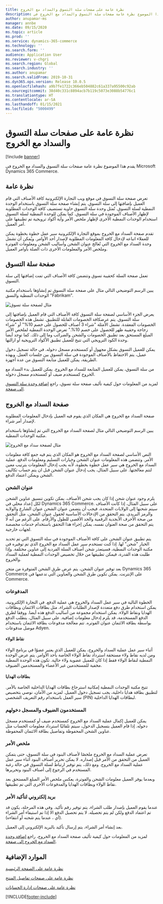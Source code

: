 ```yaml
---
title: نظرة عامة على صفحات سلة التسوق والسداد مع الخروج
description: يقدم هذا الموضوع نظرة عامة صفحات سلة التسوق والسداد مع الخروج‬ في Microsoft Dynamics 365 Commerce.
author: anupamar-ms
manager: annbe
ms.date: 09/15/2020
ms.topic: article
ms.prod: ''
ms.service: dynamics-365-commerce
ms.technology: ''
ms.search.form: ''
audience: Application User
ms.reviewer: v-chgri
ms.search.region: Global
ms.search.industry: ''
ms.author: anupamar
ms.search.validFrom: 2019-10-31
ms.dyn365.ops.version: Release 10.0.5
ms.openlocfilehash: a9b7fe1722c366eb504882c61a337a95500c92ab
ms.sourcegitcommit: 38d40c331c8894acb7b119c5073e3088b54776c1
ms.translationtype: HT
ms.contentlocale: ar-SA
ms.lasthandoff: 01/15/2021
ms.locfileid: "5000499"
---
```

# <a name="cart-and-checkout-pages-overview"></a>نظرة عامة على صفحات سلة التسوق والسداد مع الخروج

[!include [banner](includes/banner.md)]

يقدم هذا الموضوع نظرة عامة صفحات سلة التسوق والسداد مع الخروج‬ في Microsoft Dynamics 365 Commerce.

## <a name="overview"></a>نظرة عامة

تعرض صفحة سلة التسوق في موقع ويب التجارة الإلكترونية كافة الأصناف التي قام العميل بإضافتها إلى سلة التسوق. يتم إنشاء صفحة سلة التسوق باستخدام الوحدة النمطية لسلة التسوق. تُمثل وحدة سلة التسوق حاوية تستضيف كافة الوحدات المطلوبة لإظهار الأصناف الموجودة في سلة التسوق. كما يمكن للوحدة النمطية لسلة التسوق استخدام الوحدات النمطية الأخرى لإظهار ملخص الأمر وأية أكواد ترويجية تم تطبيقها على أمر العميل.

تقدم صفحة السداد مع الخروج بموقع التجارة الإلكترونية سير عمل خطوة بخطوة يمكن للعملاء اتباعه لإدخال كافة المعلومات المطلوبة لإصدار أحد الأوامر. ويُمكن أن تشمل وحدة السداد مع الخروج التي تُعالج عنوان الشحن وأساليب الشحن ومعلومات الفوترة وملخص الأمر والمعلومات الأخرى ذات الصلة بأوامر العميل.

## <a name="cart-page"></a>صفحة سلة التسوق

تعمل صفحة السلة كحقيبة تسوق وتتضمن كافة الأصناف التي تمت إضافتها إلى سلة التسوق.

يبين الرسم التوضيحي التالي مثال على صفحة سلة التسوق تم إنشاؤها باستخدام مكتبة الوحدات النمطية والنسق "Fabrikam".

![مثال لصفحة سلة تسوق](./media/cart2.PNG)

يعرض الجزء الأساسي لصفحة سلة التسوق كافة الأصناف التي قام العميل بإضافتها إلى سلة التسوق. يتم عرضكافة الخصومات القابلة للتطبيق. تشمل هذه الخصومات الخصومات المعقدة. تشمل الأمثلة "شراء 3 أصناف للحصول على خصم 10%" أو "شراء زجاجة وحقيبة ظهر للحصول على خصم 10%." تعرض الوحدة النمطية لملخص الأمر المبلغ المستحق بعد تطبيق الخصومات والشحن والضرائب وما إلى ذلك. كما توجد أيضا وحدة الكود الترويجي التي تتيح للعميل تطبيق الأكواد الترويجية أو ازالتها.

يمكن للعميل التسوق بشكل مجهول أو كمستخدم مسجل دخوله. في حالة تسجيل دخول عميل، يتم الاحتفاظ بالأصناف الموجودة في سلة التسوق بين جلسات العمل. وبهذه الطريقة، يمكن للعميل متابعة التسوق من عدة أجهزة.

من سلة التسوق، يمكن للعميل المتابعة للسداد مع الخروج. يمكن للعميل بدء السداد مع الخروج كمستخدم ضيف أو كمستخدم مسجل دخوله.

لمزيد من المعلومات حول كيفية تأليف صفحة سلة تسوق، راجع [إضافة وحدة سلة التسوق إلى صفحة‬](add-cart-module.md).

## <a name="checkout-page"></a>صفحة السداد مع الخروج

صفحة السداد مع الخروج هي المكان الذي يقوم فيه العميل بإدخال المعلومات المطلوبة لإصدار أمر شراء.

يبين الرسم التوضيحي التالي مثال لصفحة السداد مع الخروج التي تم إنشاؤها باستخدام مكتبة الوحدات النمطية.

![مثال لصفحة سداد مع الخروج](./media/Checkout.PNG)

النص الأساسي لصفحة السداد مع الخروج هو المكان الذي يتم فيه جمع كافة معلومات الأمر. وتتضمن هذه المعلومات عنوان الشحن وخيارات التسليم ومعلومات الدفع. عملية السداد مع الخروج هي سير عمل خطوة بخطوة، لأنه يجب إدخال المعلومات بترتيب معين لتتم معالجتها. على سبيل المثال، يجب إدخال عنوان الشحن قبل ان يتم حساب تكاليف الشحن ويمكن اعتماد الدفع.

### <a name="shipping-address"></a>عنوان الشحن

يلزم وجود عنوان شحن إذا كان يجب شحن الأصناف. يمكن تكوين تنسيق عناوين الشحن لكل إعداد محلي في Dynamics 365 Commerce. على سبيل المثال، إذا كانت الأصناف سيتم شحنها إلى الولايات المتحدة، فيجب أن يتضمن عنوان الشحن عنوان الشارع والولاية والرمز البريدي. يتم التحقق من الإدخالات الأساسية لحقول عنوان الشحن، مثل التحقق من صحة الأحرف الأبجدية الرقمية والحد الأقصى للطول والأرقام. على الرغم من أنه لا يتم التحقق من صحة العنوان نفسه، يمكن إجراء هذا التحقق باستخدام خدمات مخصصة لجهات خارجية.

يتم تطبيق عنوان الشحن على كافة الأصناف الموجودة في سلة التسوق التي تم تحديد الخيار "شحن" لها. إذا كنت تستخدم سير عمل السداد مع الخروج الذي تم توفيره في مكتبة الوحدات النمطية، فسيتعذر شحن أصناف السلة الفردية إلى عناوين مختلفة. وإذا طلبت هذه القدرة، فيمكن تطبيقها من خلال تخصيص الوحدات النمطية لعملية السداد والخروج.

بعد توفير عنوان الشحن، يتم عرض طرق الشحن المتوفرة من متجر Dynamics 365 Commerce على الإنترنت. يمكن تكوين طرق الشحن والعناوين التي تدعمها في Commerce.

### <a name="payment"></a>المدفوعات

الخطوة التالية في سير عمل السداد والخروج هي عملية الدفع. في التجارة الإلكترونية، يمكن استخدام طرق دفع متعددة لإصدار الطلبات الشراء، مثل بطاقات الائتمان وبطاقات الهدايا ونقاط الولاء. يمكن استخدام مجموعة من أساليب الدفع هذه أيضا. ووفقا لطرق الدفع المستخدمة، قد يلزم إدخال معلومات إضافية. على سبيل المثال، يتطلب الدفع بواسطة بطاقة الائتمان عنوان الفوتره. تتم معالجة مدفوعات بطاقة الائتمان باستخدام موصل مدفوعات Adyen.

#### <a name="loyalty-points"></a>نقاط الولاء

أثناء سير عمل عملية السداد والخروج، يمكن للعميل الذي يعتبر عضوًا في برنامج الولاء ومن لديه نقاط ولاء مستحقة استرداد نقاط الولاء الخاصة بأحد الأوامر. يتم عرض الوحدة النمطية لنقاط الولاء فقط إذا كان للعميل عضوية ولاء حالية. تكون هذه الوحدة النمطية مخفية للمستخدمين غير الأعضاء والمستخدمين الضيوف.

#### <a name="gift-cards"></a>بطاقات الهدايا

تتيح مكتبة الوحدات النمطية إمكانية استرجاع بطاقات الهدايا الداخلية الخاصة بالأمر. لتطبيق بطاقة هدايا داخلية، يجب تسجيل دخول العميل. لمزيد من الأمان، نوصي بتخصيص سير العمل باستخدام رقم التعريف الشخصي (PIN) لبطاقات الهدايا الداخلية.

### <a name="signed-in-and-guest-users"></a>المستخدمون الضيوف والمسجل دخولهم

يمكن للعميل إكمال عملية السداد مع الخروج كمستخدم ضيف أو كمستخدم مسجل دخوله. إذا قام العميل بتسجيل الدخول، سيتم تلقائيًا استرداد معلومات الحساب مثل عناوين الشحن المحفوظة وتفاصيل بطاقة الائتمان المحفوظة.

### <a name="order-summary"></a>ملخص الأمر

تعرض عملية السداد مع الخروج ملخصًا لأصناف البنود في سلة التسوق، حتى يتمكن العميل من التحقق من الأمر قبل إصداره. لا يمكن تحرير أصناف البنود أثناء سير عمل عملية السداد مع الخروج. ومع ذلك، يتم توفير ارتباط لسلة التسوق في حالة رغبة المستخدم في الرجوع إلى أصناف البنود وتحريرها.

وبعدما يوفر العميل معلومات الشحن والفوترة، يعكس ملخص الأمر المبلغ المستحق بعد نقاط الولاء وبطاقات الهدايا والمدفوعات الأخرى التي تم تطبيقها.

### <a name="order-confirmation-and-email"></a>بريد إلكتروني لتأكيد الأمر

عندما يقوم العميل بإصدار طلب الشراء، يتم توفير رقم تأكيد. وفي هذه المرحلة، يكون قد تم اعتماد الدفع ولكن لم يتم تحصيله. لا يتم تحصيل الدفع الا إذا تم استيفاء أمر الشراء (أي ، عندما يتم شحنه أو انتقاءه).

بعد إنشاء أمر الشراء، يتم إرسال تأكيد بالبريد الإلكتروني إلى العميل.

لمزيد من المعلومات حول كيفية تأليف صفحة السداد مع الخروج، راجع [إضافة وحدة السداد مع الخروج إلى صفحة](add-checkout-module.md).

## <a name="additional-resources"></a>الموارد الإضافية

[نظرة عامة على الصفحة الرئيسية](quick-tour-home-page.md)

[نظرة عامة على صفحات تفاصيل المنتج](quick-tour-pdp.md)

[نظرة عامة على صفحات إدارة الحسابات](quick-tour-account-management.md)


[!INCLUDE[footer-include](../includes/footer-banner.md)]
